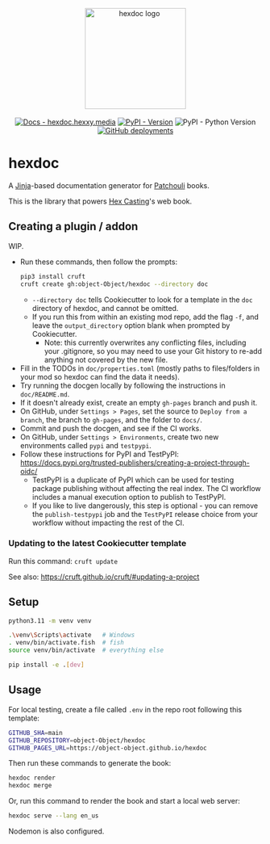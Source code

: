 <p align="center">
  <img alt="hexdoc logo" src="https://github.com/object-Object/hexdoc/raw/main/media/hexdoc.svg" height="200" />
  <br /><br />
  <a href="https://hexdoc.hexxy.media/"><img alt="Docs - hexdoc.hexxy.media" src="https://img.shields.io/badge/docs-hexdoc.hexxy.media-darkmagenta"></a>
  <a href="https://pypi.org/project/hexdoc/"><img alt="PyPI - Version" src="https://img.shields.io/pypi/v/hexdoc"></a>
  <img alt="PyPI - Python Version" src="https://img.shields.io/pypi/pyversions/hexdoc">
  <a href="https://github.com/object-Object/hexdoc/actions"><img alt="GitHub deployments" src="https://img.shields.io/github/deployments/object-Object/hexdoc/pypi?logo=github&label=CI"></a>
</p>

# hexdoc

A [Jinja](https://jinja.palletsprojects.com/en/3.1.x/)-based documentation generator for [Patchouli](https://github.com/VazkiiMods/Patchouli) books.

This is the library that powers [Hex Casting](https://github.com/gamma-delta/HexMod)'s web book.

## Creating a plugin / addon

WIP.

- Run these commands, then follow the prompts:
  ```sh
  pip3 install cruft
  cruft create gh:object-Object/hexdoc --directory doc
  ```
  - `--directory doc` tells Cookiecutter to look for a template in the `doc` directory of hexdoc, and cannot be omitted.
  - If you run this from within an existing mod repo, add the flag `-f`, and leave the `output_directory` option blank when prompted by Cookiecutter.
    - Note: this currently overwrites any conflicting files, including your .gitignore, so you may need to use your Git history to re-add anything not covered by the new file.
- Fill in the TODOs in `doc/properties.toml` (mostly paths to files/folders in your mod so hexdoc can find the data it needs).
- Try running the docgen locally by following the instructions in `doc/README.md`.
- If it doesn't already exist, create an empty `gh-pages` branch and push it.
- On GitHub, under `Settings > Pages`, set the source to `Deploy from a branch`, the branch to `gh-pages`, and the folder to `docs/`.
- Commit and push the docgen, and see if the CI works.
- On GitHub, under `Settings > Environments`, create two new environments called `pypi` and `testpypi`.
- Follow these instructions for PyPI and TestPyPI: https://docs.pypi.org/trusted-publishers/creating-a-project-through-oidc/
  - TestPyPI is a duplicate of PyPI which can be used for testing package publishing without affecting the real index. The CI workflow includes a manual execution option to publish to TestPyPI.
  - If you like to live dangerously, this step is optional - you can remove the `publish-testpypi` job and the `TestPyPI` release choice from your workflow without impacting the rest of the CI.

### Updating to the latest Cookiecutter template

Run this command: `cruft update`

See also: https://cruft.github.io/cruft/#updating-a-project

## Setup

```sh
python3.11 -m venv venv

.\venv\Scripts\activate   # Windows
. venv/bin/activate.fish  # fish
source venv/bin/activate  # everything else

pip install -e .[dev]
```

## Usage

For local testing, create a file called `.env` in the repo root following this template:
```sh
GITHUB_SHA=main
GITHUB_REPOSITORY=object-Object/hexdoc
GITHUB_PAGES_URL=https://object-object.github.io/hexdoc
```

Then run these commands to generate the book:
```sh
hexdoc render
hexdoc merge
```

Or, run this command to render the book and start a local web server:
```sh
hexdoc serve --lang en_us
```

Nodemon is also configured.

